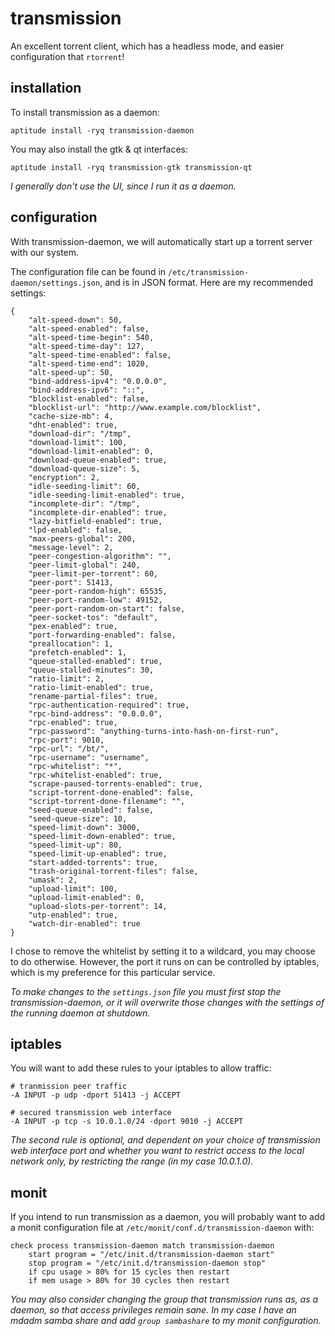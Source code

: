 
# transmission

An excellent torrent client, which has a headless mode, and easier configuration that `rtorrent`!


## installation

To install transmission as a daemon:

    aptitude install -ryq transmission-daemon

You may also install the gtk & qt interfaces:

    aptitude install -ryq transmission-gtk transmission-qt

_I generally don't use the UI, since I run it as a daemon._


## configuration

With transmission-daemon, we will automatically start up a torrent server with our system.

The configuration file can be found in `/etc/transmission-daemon/settings.json`, and is in JSON format.  Here are my recommended settings:

    {
        "alt-speed-down": 50,
        "alt-speed-enabled": false,
        "alt-speed-time-begin": 540,
        "alt-speed-time-day": 127,
        "alt-speed-time-enabled": false,
        "alt-speed-time-end": 1020,
        "alt-speed-up": 50,
        "bind-address-ipv4": "0.0.0.0",
        "bind-address-ipv6": "::",
        "blocklist-enabled": false,
        "blocklist-url": "http://www.example.com/blocklist",
        "cache-size-mb": 4,
        "dht-enabled": true,
        "download-dir": "/tmp",
        "download-limit": 100,
        "download-limit-enabled": 0,
        "download-queue-enabled": true,
        "download-queue-size": 5,
        "encryption": 2,
        "idle-seeding-limit": 60,
        "idle-seeding-limit-enabled": true,
        "incomplete-dir": "/tmp",
        "incomplete-dir-enabled": true,
        "lazy-bitfield-enabled": true,
        "lpd-enabled": false,
        "max-peers-global": 200,
        "message-level": 2,
        "peer-congestion-algorithm": "",
        "peer-limit-global": 240,
        "peer-limit-per-torrent": 60,
        "peer-port": 51413,
        "peer-port-random-high": 65535,
        "peer-port-random-low": 49152,
        "peer-port-random-on-start": false,
        "peer-socket-tos": "default",
        "pex-enabled": true,
        "port-forwarding-enabled": false,
        "preallocation": 1,
        "prefetch-enabled": 1,
        "queue-stalled-enabled": true,
        "queue-stalled-minutes": 30,
        "ratio-limit": 2,
        "ratio-limit-enabled": true,
        "rename-partial-files": true,
        "rpc-authentication-required": true,
        "rpc-bind-address": "0.0.0.0",
        "rpc-enabled": true,
        "rpc-password": "anything-turns-into-hash-on-first-run",
        "rpc-port": 9010,
        "rpc-url": "/bt/",
        "rpc-username": "username",
        "rpc-whitelist": "*",
        "rpc-whitelist-enabled": true,
        "scrape-paused-torrents-enabled": true,
        "script-torrent-done-enabled": false,
        "script-torrent-done-filename": "",
        "seed-queue-enabled": false,
        "seed-queue-size": 10,
        "speed-limit-down": 3000,
        "speed-limit-down-enabled": true,
        "speed-limit-up": 80,
        "speed-limit-up-enabled": true,
        "start-added-torrents": true,
        "trash-original-torrent-files": false,
        "umask": 2,
        "upload-limit": 100,
        "upload-limit-enabled": 0,
        "upload-slots-per-torrent": 14,
        "utp-enabled": true,
        "watch-dir-enabled": true
    }

I chose to remove the whitelist by setting it to a wildcard, you may choose to do otherwise.  However, the port it runs on can be controlled by iptables, which is my preference for this particular service.

_To make changes to the `settings.json` file you must first stop the transmission-daemon, or it will overwrite those changes with the settings of the running daemon at shutdown._


## iptables

You will want to add these rules to your iptables to allow traffic:

    # tranmission peer traffic
    -A INPUT -p udp -dport 51413 -j ACCEPT

    # secured transmission web interface
    -A INPUT -p tcp -s 10.0.1.0/24 -dport 9010 -j ACCEPT

_The second rule is optional, and dependent on your choice of transmission web interface port and whether you want to restrict access to the local network only, by restricting the range (in my case 10.0.1.0)._


## monit

If you intend to run transmission as a daemon, you will probably want to add a monit configuration file at `/etc/monit/conf.d/transmission-daemon` with:

    check process transmission-daemon match transmission-daemon
        start program = "/etc/init.d/transmission-daemon start"
        stop program = "/etc/init.d/transmission-daemon stop"
        if cpu usage > 80% for 15 cycles then restart
        if mem usage > 80% for 30 cycles then restart

_You may also consider changing the group that transmission runs as, as a daemon, so that access privileges remain sane.  In my case I have an mdadm samba share and add `group sambashare` to my monit configuration._
